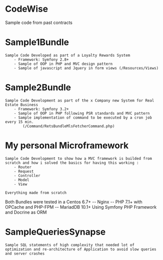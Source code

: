 # CodeWise
Sample code from past contracts

# Sample1Bundle

	Sample Code Developed as part of a Loyalty Rewards System
		- Framework: Symfony 2.8+
		- Sample of OOP in PHP and MVC design pattern
		- Sample of javascript and Jquery in form views (/Resources/Views)

# Sample2Bundle

	Sample Code Development as part of the x Company new System for Real Estate Business
		- Framework: Symfony 3.2+
		- Sample of OOP in PHP following PSR standards and MVC pattern
		- Sample implementation of command to be executed by a cron job every 15 min.
			(/Command/RetsBundleMlsFetcherCommand.php)
			
#  My personal Microframework 
	Sample Code Development to show how a MVC framework is builded from scratch and how i solved the basics for having this working :
		- Router
		- Request
		- Controller
		- Model
		- View
		
	Everything made from scratch

Both Bundles were tested in a Centos 6.7+ -- Nginx -- PHP 7.1+ with OPCache and PHP-FPM -- MariadDB 10.1+
Using Symfony PHP Framework and Docrine as ORM

# SampleQueriesSynapse

	Sample SQL statements of high complexity that needed lot of optimization and re-architecture of Application to avoid slow queries and server crashes
